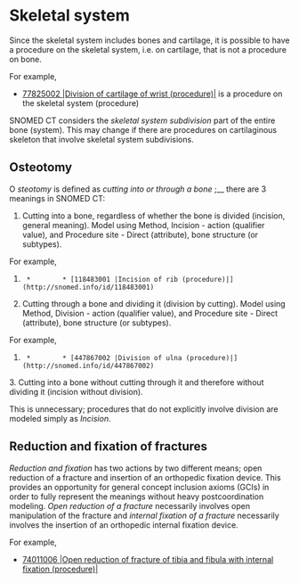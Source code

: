 # Skeletal system

Since the skeletal system includes bones and cartilage, it is possible to have a procedure on the skeletal system, i.e. on cartilage, that is not a procedure on bone.

For example,

* [77825002 |Division of cartilage of wrist (procedure)|](http://snomed.info/id/77825002) is a procedure on the skeletal system (procedure)

SNOMED CT considers the  _skeletal system subdivision_ part of the entire bone (system). This may change if there are procedures on cartilaginous skeleton that involve skeletal system subdivisions.

## Osteotomy

O _steotomy_ is defined as  _cutting into or through a bone_ ;__ there are 3 meanings in SNOMED CT:

  1. Cutting into a bone, regardless of whether the bone is divided (incision, general meaning). Model using Method, Incision - action (qualifier value), and Procedure site - Direct (attribute), bone structure (or subtypes).

For example, 

  1.      *        * [118483001 |Incision of rib (procedure)|](http://snomed.info/id/118483001)
  2. Cutting through a bone and dividing it (division by cutting). Model using Method, Division - action (qualifier value), and Procedure site - Direct (attribute), bone structure (or subtypes).

For example, 

  1.      *        * [447867002 |Division of ulna (procedure)|](http://snomed.info/id/447867002)

3\. Cutting into a bone without cutting through it and therefore without dividing it (incision without division). 

This is unnecessary; procedures that do not explicitly involve division are modeled simply as  _Incision_.

## Reduction and fixation of fractures

 _Reduction and fixation_ has two actions by two different means; open reduction of a fracture and insertion of an orthopedic fixation device. This provides an opportunity for general concept inclusion axioms (GCIs) in order to fully represent the meanings without heavy postcoordination modeling.  _Open reduction of a fracture_ necessarily involves open manipulation of the fracture and  _internal fixation of a fracture_ necessarily involves the insertion of an orthopedic internal fixation device.

For example, 

* [74011006 |Open reduction of fracture of tibia and fibula with internal fixation (procedure)|](http://snomed.info/id/74011006)

  

